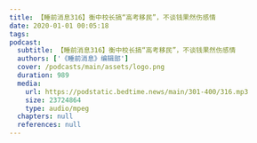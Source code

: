 ```yaml
---
title: 【睡前消息316】衡中校长搞“高考移民”，不谈钱果然伤感情
date: 2020-01-01 00:05:18
tags:
podcast:
  subtitle: 【睡前消息316】衡中校长搞“高考移民”，不谈钱果然伤感情
  authors: ['《睡前消息》编辑部']
  cover: /podcasts/main/assets/logo.png
  duration: 989
  media:
    url: https://podstatic.bedtime.news/main/301-400/316.mp3
    size: 23724864
    type: audio/mpeg
  chapters: null
  references: null
---
```

